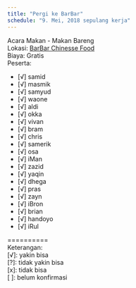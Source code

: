```yaml
---
title: "Pergi ke BarBar"
schedule: "9. Mei, 2018 sepulang kerja"
---
```


Acara Makan - Makan Bareng     
Lokasi: [BarBar Chinesse Food](https://goo.gl/maps/JKivmu9bBhk)    
Biaya: Gratis     
Peserta:    
- [√] samid    
- [√] masmik    
- [√] samyud    
- [√] waone    
- [√] aldi    
- [√] okka    
- [√] vivan    
- [√] bram    
- [√] chris    
- [√] samerik    
- [√] osa    
- [√] iMan    
- [√] zazid    
- [√] yaqin    
- [√] dhega    
- [√] pras    
- [√] zayn    
- [√] iBron    
- [√] brian    
- [√] handoyo    
- [√] iRul    

==========    
Keterangan:    
[√]: yakin bisa    
[?]: tidak yakin bisa    
[x]: tidak bisa    
[ ]: belum konfirmasi    
